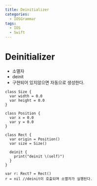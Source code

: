 ```yaml
---
title: Deinitializer
categories:
  - IOSGrammar
tags:
  - IOS
  - Swift
---
```


# Deinitializer  
- 소멸자
- deinit
- 구현되어 있지않으면 자동으로 생성한다.

~~~
class Size {
  var width = 0.0
  var height = 0.0
}

class Position {
  var x = 0.0
  var y = 0.0
}

class Rect {
  var origin = Position()
  var size = Size()

  deinit {
    print("deinit \(self)")
  }
}

var r: Rect? = Rect()
r = nil //deinit이 호출되며 소멸자가 실행된다.
~~~